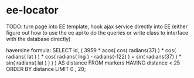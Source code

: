 ee-locator
==========

TODO: turn page into EE template, hook ajax service directly into EE (either figure out how to use the ee api to do the queries or write class to interface with the database directly)

haversine formula: SELECT id, ( 3959 * acos( cos( radians(37) ) * cos( radians( lat ) ) * cos( radians( lng ) - radians(-122) ) + sin( radians(37) ) * sin( radians( lat ) ) ) ) AS distance FROM markers HAVING distance < 25 ORDER BY distance LIMIT 0 , 20;
